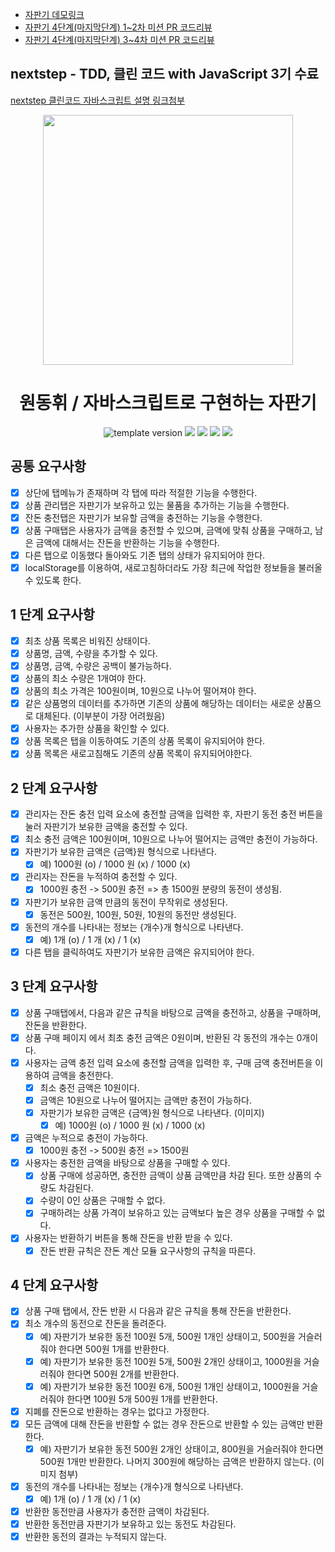 - [자판기 데모링크](https://wondonghwi.github.io/nextstep-js-vending-machine/)
- [자판기 4단계(마지막단계) 1~2차 미션 PR 코드리뷰](https://github.com/next-step/js-vending-machine/pull/48)
- [자판기 4단계(마지막단계) 3~4차 미션 PR 코드리뷰](https://github.com/next-step/js-vending-machine/pull/49)

## nextstep - TDD, 클린 코드 with JavaScript 3기 수료

[nextstep 클린코드 자바스크립트 설명 링크첨부](https://edu.nextstep.camp/c/BRaNdTQx/)

<p align="middle" >
  <img src="https://nextstep-storage.s3.ap-northeast-2.amazonaws.com/536baaa17ed346bb851cc9f663edb069" width="400">
</p>
  <h1 align="middle">원동휘 / 자바스크립트로 구현하는 자판기</h1>
  <p align="middle">
    <img src="https://img.shields.io/badge/version-1.0.0-blue?style=flat-square" alt="template version"/>
    <img src="https://img.shields.io/badge/language-html-red.svg?style=flat-square"/>
    <img src="https://img.shields.io/badge/language-css-blue.svg?style=flat-square"/>
    <img src="https://img.shields.io/badge/language-js-yellow.svg?style=flat-square"/>
    <img src="https://img.shields.io/badge/license-MIT-brightgreen.svg?style=flat-square"/>
  </p>

## 공통 요구사항

- [x] 상단에 탭메뉴가 존재하며 각 탭에 따라 적절한 기능을 수행한다.
- [x] 상품 관리탭은 자판기가 보유하고 있는 물품을 추가하는 기능을 수행한다.
- [x] 잔돈 충전탭은 자판기가 보유할 금액을 충전하는 기능을 수행한다.
- [x] 상품 구매탭은 사용자가 금액을 충전할 수 있으며, 금액에 맞춰 상품을 구매하고, 남은 금액에 대해서는 잔돈을 반환하는 기능을 수행한다.
- [x] 다른 탭으로 이동했다 돌아와도 기존 탭의 상태가 유지되어야 한다.
- [x] localStorage를 이용하여, 새로고침하더라도 가장 최근에 작업한 정보들을 불러올 수 있도록 한다.

## 1 단계 요구사항

- [x] 최초 상품 목록은 비워진 상태이다.
- [x] 상품명, 금액, 수량을 추가할 수 있다.
- [x] 상품명, 금액, 수량은 공백이 불가능하다.
- [x] 상품의 최소 수량은 1개여야 한다.
- [x] 상품의 최소 가격은 100원이며, 10원으로 나누어 떨어져야 한다.
- [x] 같은 상품명의 데이터를 추가하면 기존의 상품에 해당하는 데이터는 새로운 상품으로 대체된다. (이부분이 가장 어려웠음)
- [x] 사용자는 추가한 상품을 확인할 수 있다.
- [x] 상품 목록은 탭을 이동하여도 기존의 상품 목록이 유지되어야 한다.
- [x] 상품 목록은 새로고침해도 기존의 상품 목록이 유지되어야한다.

## 2 단계 요구사항

- [x] 관리자는 잔돈 충전 입력 요소에 충전할 금액을 입력한 후, 자판기 동전 충전 버튼을 눌러 자판기가 보유한 금액을 충전할 수 있다.
- [x] 최소 충전 금액은 100원이며, 10원으로 나누어 떨어지는 금액만 충전이 가능하다.
- [x] 자판기가 보유한 금액은 {금액}원 형식으로 나타낸다.
  - [x] 예) 1000원 (o) / 1000 원 (x) / 1000 (x)
- [x] 관리자는 잔돈을 누적하여 충전할 수 있다.
  - [x] 1000원 충전 -> 500원 충전 => 총 1500원 분량의 동전이 생성됨.
- [x] 자판기가 보유한 금액 만큼의 동전이 무작위로 생성된다.
  - [x] 동전은 500원, 100원, 50원, 10원의 동전만 생성된다.
- [x] 동전의 개수를 나타내는 정보는 {개수}개 형식으로 나타낸다.
  - [x] 예) 1개 (o) / 1 개 (x) / 1 (x)
- [x] 다른 탭을 클릭하여도 자판기가 보유한 금액은 유지되어야 한다.

## 3 단계 요구사항

- [x] 상품 구매탭에서, 다음과 같은 규칙을 바탕으로 금액을 충전하고, 상품을 구매하며, 잔돈을 반환한다.
- [x] 상품 구매 페이지 에서 최초 충전 금액은 0원이며, 반환된 각 동전의 개수는 0개이다.
- [x] 사용자는 금액 충전 입력 요소에 충전할 금액을 입력한 후, 구매 금액 충전버튼을 이용하여 금액을 충전한다.
  - [x] 최소 충전 금액은 10원이다.
  - [x] 금액은 10원으로 나누어 떨어지는 금액만 충전이 가능하다.
  - [x] 자판기가 보유한 금액은 {금액}원 형식으로 나타낸다. (이미지)
    - [x] 예) 1000원 (o) / 1000 원 (x) / 1000 (x)
- [x] 금액은 누적으로 충전이 가능하다.
  - [x] 1000원 충전 -> 500원 충전 => 1500원
- [x] 사용자는 충전한 금액을 바탕으로 상품을 구매할 수 있다.
  - [x] 상품 구매에 성공하면, 충전한 금액이 상품 금액만큼 차감 된다. 또한 상품의 수량도 차감된다.
  - [x] 수량이 0인 상품은 구매할 수 없다.
  - [x] 구매하려는 상품 가격이 보유하고 있는 금액보다 높은 경우 상품을 구매할 수 없다.
- [x] 사용자는 반환하기 버튼을 통해 잔돈을 반환 받을 수 있다.
  - [x] 잔돈 반환 규칙은 잔돈 계산 모듈 요구사항의 규칙을 따른다.

## 4 단계 요구사항

- [x] 상품 구매 탭에서, 잔돈 반환 시 다음과 같은 규칙을 통해 잔돈을 반환한다.
- [x] 최소 개수의 동전으로 잔돈을 돌려준다.
  - [x] 예) 자판기가 보유한 동전 100원 5개, 500원 1개인 상태이고, 500원을 거슬러줘야 한다면 500원 1개를 반환한다.
  - [x] 예) 자판기가 보유한 동전 100원 5개, 500원 2개인 상태이고, 1000원을 거슬러줘야 한다면 500원 2개를 반환한다.
  - [x] 예) 자판기가 보유한 동전 100원 6개, 500원 1개인 상태이고, 1000원을 거슬러줘야 한다면 100원 5개 500원 1개를 반환한다.
- [x] 지폐를 잔돈으로 반환하는 경우는 없다고 가정한다.
- [x] 모든 금액에 대해 잔돈을 반환할 수 없는 경우 잔돈으로 반환할 수 있는 금액만 반환한다.
  - [x] 예) 자판기가 보유한 동전 500원 2개인 상태이고, 800원을 거슬러줘야 한다면 500원 1개만 반환한다. 나머지 300원에 해당하는 금액은 반환하지 않는다. (이미지 첨부)
- [x] 동전의 개수를 나타내는 정보는 {개수}개 형식으로 나타낸다.
  - [x] 예) 1개 (o) / 1 개 (x) / 1 (x)
- [x] 반환한 동전만큼 사용자가 충전한 금액이 차감된다.
- [x] 반환한 동전만큼 자판기가 보유하고 있는 동전도 차감된다.
- [x] 반환한 동전의 결과는 누적되지 않는다.
